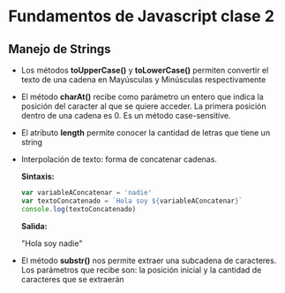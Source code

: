 # Fundamentos de Javascript clase 2

## Manejo de Strings

* Los métodos **toUpperCase()** y **toLowerCase()** permiten convertir el texto de una cadena en Mayúsculas y Minúsculas respectivamente

* El método **charAt()** recibe como parámetro un entero que indica la posición del caracter al que se quiere acceder. La primera posición dentro de una cadena es 0. Es un método case-sensitive.

* El atributo **length** permite conocer la cantidad de letras que tiene un string

* Interpolación de texto: forma de concatenar cadenas.

  **Sintaxis:**

  ```Javascript
  var variableAConcatenar = 'nadie'
  var textoConcatenado = `Hola soy ${variableAConcatenar}`
  console.log(textoConcatenado)
  ```

  **Salida:**

  "Hola soy nadie"

* El método **substr()** nos permite extraer una subcadena de caracteres. Los parámetros que recibe son: la posición inicial y la cantidad de caracteres que se extraerán
